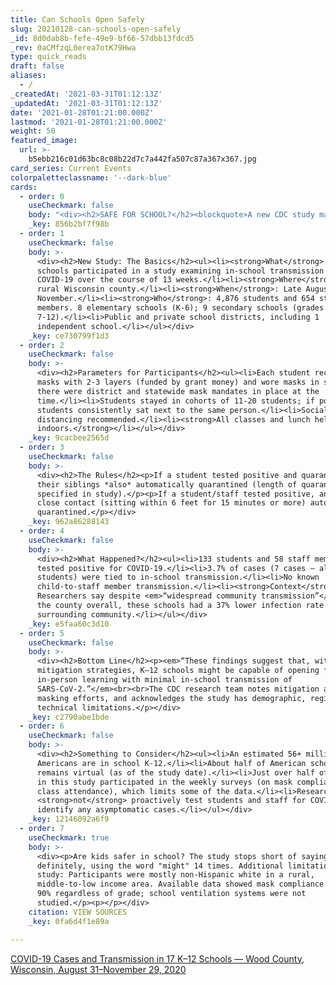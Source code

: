 ```yaml
---
title: Can Schools Open Safely
slug: 20210128-can-schools-open-safely
_id: 8d0dab8b-fefe-49e9-bf66-57dbb13fdcd5
_rev: 0aCMfzqL0erea7otK79Hwa
type: quick_reads
draft: false
aliases:
  - /
_createdAt: '2021-03-31T01:12:13Z'
_updatedAt: '2021-03-31T01:12:13Z'
date: '2021-01-28T01:21:00.000Z'
lastmod: '2021-01-28T01:21:00.000Z'
weight: 50
featured_image:
  url: >-
    b5ebb216c01d63bc8c08b22d7c7a442fa507c87a367x367.jpg
card_series: Current Events
colorpaletteclassname: '--dark-blue'
cards:
  - order: 0
    useCheckmark: false
    body: "<div><h2>SAFE FOR SCHOOL?</h2><blockquote>A new CDC study makes the argument for keeping children <strong>in school for in-person learning during the COVID-19 pandemic</strong>\_(with certain caveats).<br><br>Here’s what it says:</blockquote></div>"
    _key: 856b2bf7f98b
  - order: 1
    useCheckmark: false
    body: >-
      <div><h2>New Study: The Basics</h2><ul><li><strong>What</strong>: 17
      schools participated in a study examining in-school transmission of
      COVID-19 over the course of 13 weeks.</li><li><strong>Where</strong>: A
      rural Wisconsin county.</li><li><strong>When</strong>: Late August to late
      November.</li><li><strong>Who</strong>: 4,876 students and 654 staff
      members. 8 elementary schools (K-6); 9 secondary schools (grades
      7-12).</li><li>Public and private school districts, including 1
      independent school.</li></ul></div>
    _key: ce730799f1d3
  - order: 2
    useCheckmark: false
    body: >-
      <div><h2>Parameters for Participants</h2><ul><li>Each student received 3-5
      masks with 2-3 layers (funded by grant money) and wore masks in school;
      there were district and statewide mask mandates in place at the
      time.</li><li>Students stayed in cohorts of 11-20 students; if possible,
      students consistently sat next to the same person.</li><li>Social
      distancing recommended.</li><li><strong>All classes and lunch held
      indoors.</strong></li></ul></div>
    _key: 9cacbee2565d
  - order: 3
    useCheckmark: false
    body: >-
      <div><h2>The Rules</h2><p>If a student tested positive and quarantined,
      their siblings *also* automatically quarantined (length of quarantine not
      specified in study).</p><p>If a student/staff tested positive, anyone with
      close contact (sitting within 6 feet for 15 minutes or more) automatically
      quarantined.</p></div>
    _key: 962a86288143
  - order: 4
    useCheckmark: false
    body: >-
      <div><h2>What Happened?</h2><ul><li>133 students and 58 staff members
      tested positive for COVID-19.</li><li>3.7% of cases (7 cases – all
      students) were tied to in-school transmission.</li><li>No known
      child-to-staff member transmission.</li><li><strong>Context</strong>:
      Researchers say despite <em>“widespread community transmission”</em> in
      the county overall, these schools had a 37% lower infection rate than the
      surrounding community.</li></ul></div>
    _key: e5faa60c3d10
  - order: 5
    useCheckmark: false
    body: >-
      <div><h2>Bottom Line</h2><p><em>“These findings suggest that, with proper
      mitigation strategies, K–12 schools might be capable of opening for
      in-person learning with minimal in-school transmission of
      SARS-CoV-2.”</em><br><br>The CDC research team notes mitigation and
      masking efforts, and acknowledges the study has demographic, regional and
      technical limitations.</p></div>
    _key: c2790abe1bde
  - order: 6
    useCheckmark: false
    body: >-
      <div><h2>Something to Consider</h2><ul><li>An estimated 56+ million
      Americans are in school K-12.</li><li>About half of American schooling
      remains virtual (as of the study date).</li><li>Just over half of teachers
      in this study participated in the weekly surveys (on mask compliance,
      class attendance), which limits some of the data.</li><li>Researchers did
      <strong>not</strong> proactively test students and staff for COVID-19 to
      identify any asymptomatic cases.</li></ul></div>
    _key: 12146092a6f9
  - order: 7
    useCheckmark: true
    body: >-
      <div><p>Are kids safer in school? The study stops short of saying
      definitely, using the word "might" 14 times. Additional limitations to the
      study: Participants were mostly non-Hispanic white in a rural,
      middle-to-low income area. Available data showed mask compliance was over
      90% regardless of grade; school ventilation systems were not
      studied.</p><p></p></div>
    citation: VIEW SOURCES
    _key: 0fa6d4f1e89a

---
```

[COVID-19 Cases and Transmission in 17 K–12 Schools — Wood County, Wisconsin, August 31–November 29, 2020](https://www.cdc.gov/mmwr/volumes/70/wr/mm7004e3.htm?s_cid=mm7004e3_w)